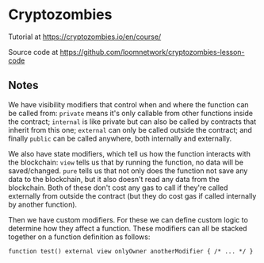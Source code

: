 # Cryptozombies

Tutorial at <https://cryptozombies.io/en/course/>

Source code at <https://github.com/loomnetwork/cryptozombies-lesson-code>

## Notes

We have visibility modifiers that control when and where the function can be called from: `private` means it's only callable from other functions inside the contract; `internal` is like private but can also be called by contracts that inherit from this one; `external` can only be called outside the contract; and finally `public` can be called anywhere, both internally and externally.

We also have state modifiers, which tell us how the function interacts with the blockchain: `view` tells us that by running the function, no data will be saved/changed. `pure` tells us that not only does the function not save any data to the blockchain, but it also doesn't read any data from the blockchain. Both of these don't cost any gas to call if they're called externally from outside the contract (but they do cost gas if called internally by another function).

Then we have custom modifiers. For these we can define custom logic to determine how they affect a function.
These modifiers can all be stacked together on a function definition as follows:

```sol
function test() external view onlyOwner anotherModifier { /* ... */ }
```
